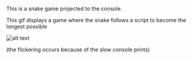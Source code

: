 This is a snake game projected to the console. 

This gif displays a game where the snake follows a script to become the longest possible

![alt text](https://i.postimg.cc/HnZ7v0MQ/infinite-game.gif)

(the flickering occurs because of the slow console prints) 

<!-- ![alt text](https://i.imgur.com/jDwq1Bb.gif) -->
